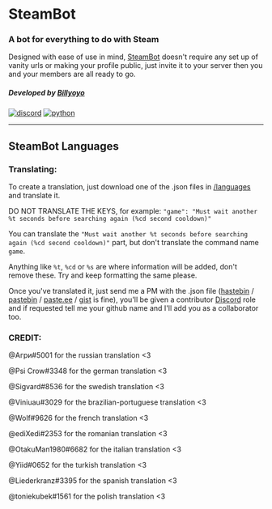 # SteamBot 
### A bot for everything to do with Steam 
Designed with ease of use in mind, [SteamBot](https://bots.discord.pw/bots/205653475298639872) doesn't require any set up of vanity urls or making your profile public, just invite it to your server then you and your members are all ready to go.

##### Developed by [Billyoyo](https://github.com/billy-yoyo) 
[![discord](https://discordapp.com/api/guilds/209743049327116309/embed.png)](https://discord.gg/JSGpedK)
[![python](https://img.shields.io/badge/python-3.4-blue.svg)](https://www.python.org/)

----
## SteamBot Languages

### Translating:
To create a translation, just download one of the .json files in [/languages](https://github.com/billy-yoyo/SteamBot-Languages/tree/master/languages) and translate it. 

DO NOT TRANSLATE THE KEYS, for example: `"game": "Must wait another %t seconds before searching again (%cd second cooldown)"`

You can translate the `"Must wait another %t seconds before searching again (%cd second cooldown)"` part, but don't translate the command name `game`.

Anything like `%t`, `%cd` or `%s` are where information will be added, don't remove these. Try and keep formatting the same please.

Once you've translated it, just send me a PM with the .json file ([hastebin](https://hastebin.com/) / [pastebin](https://pastebin.com/) / [paste.ee](https://paste.ee/) / [gist](https://gist.github.com/) is fine), you'll be given a contributor [Discord](https://discord.gg/JSGpedK) role and if requested tell me your github name and I'll add you as a collaborator too.

### CREDIT:

@Агри#5001 for the russian translation <3

@Psi Crow#3348 for the german translation <3

@Sigvard#8536 for the swedish translation <3

@Viniuau#3029 for the brazilian-portuguese translation <3

@Wolf#9626 for the french translation <3

@ediXedi#2353 for the romanian translation <3

@OtakuMan1980#6682 for the italian translation <3

@Yiid#0652 for the turkish translation <3

@Liederkranz#3395 for the spanish translation <3

@toniekubek#1561 for the polish translation <3